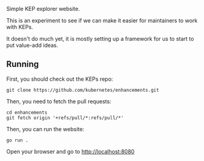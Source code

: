 Simple KEP explorer website.

This is an experiment to see if we can make it easier for
maintainers to work with KEPs.

It doesn't do much yet, it is mostly setting up a framework
for us to start to put value-add ideas.

## Running

First, you should check out the KEPs repo:

```
git clone https://github.com/kubernetes/enhancements.git
```

Then, you need to fetch the pull requests:

```
cd enhancements
git fetch origin '+refs/pull/*:refs/pull/*'
```

Then, you can run the website:
```
go run .
```

Open your browser and go to [http://localhost:8080](http://localhost:8080)